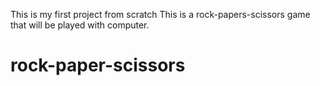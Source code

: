 This is my first project from scratch 
This is a rock-papers-scissors game that will be played with computer.


# rock-paper-scissors
